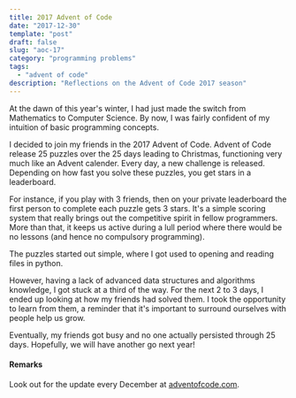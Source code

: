 ```yaml
---
title: 2017 Advent of Code
date: "2017-12-30"
template: "post"
draft: false
slug: "aoc-17"
category: "programming problems"
tags:
  - "advent of code"
description: "Reflections on the Advent of Code 2017 season"
---
```


At the dawn of this year's winter, I had just made the switch from Mathematics to Computer Science. By now, I was fairly confident of my intuition of basic programming concepts.

I decided to join my friends in the 2017 Advent of Code. Advent of Code release 25 puzzles over the 25 days leading to Christmas, functioning very much like an Advent calender. Every day, a new challenge is released. Depending on how fast you solve these puzzles, you get stars in a leaderboard.

For instance, if you play with 3 friends, then on your private leaderboard the first person to complete each puzzle gets 3 stars. It's a simple scoring system that really brings out the competitive spirit in fellow programmers. More than that, it keeps us active during a lull period where there would be no lessons (and hence no compulsory programming).

The puzzles started out simple, where I got used to opening and reading files in python.

However, having a lack of advanced data structures and algorithms knowledge, I got stuck at a third of the way. For the next 2 to 3 days, I ended up looking at how my friends had solved them. I took the opportunity to learn from them, a reminder that it's important to surround ourselves with people help us grow. 

Eventually, my friends got busy and no one actually persisted through 25 days. Hopefully, we will have another go next year!

#### Remarks

Look out for the update every December at [adventofcode.com](https://adventofcode.com).

